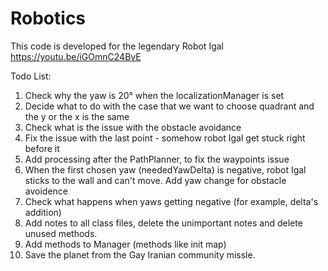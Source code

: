 # Robotics
This code is developed for the legendary Robot Igal
https://youtu.be/iGOmnC24BvE

Todo List:
  1. Check why the yaw is 20° when the localizationManager is set
  2. Decide what to do with the case that we want to choose quadrant and the y or the x is the same
  3. Check what is the issue with the obstacle avoidance
  4. Fix the issue with the last point - somehow robot Igal get stuck right before it
  5. Add processing after the PathPlanner, to fix the waypoints issue
  6. When the first chosen yaw (neededYawDelta) is negative, robot Igal sticks to the wall and can't move.
     Add yaw change for obstacle avoidence
  7. Check what happens when yaws getting negative (for example, delta's addition)
  8. Add notes to all class files, delete the unimportant notes and delete unused methods.
  9. Add methods to Manager (methods like init map)
  10. Save the planet from the Gay Iranian community missle.
